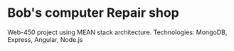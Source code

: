 # Bob's computer Repair shop
Web-450 project using MEAN stack architecture. Technologies: MongoDB, Express, Angular, Node.js

